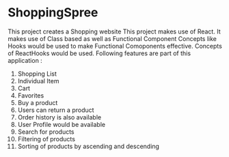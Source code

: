 # ShoppingSpree

This project creates a Shopping website
This project makes use of React.
It makes use of Class based as well as Functional Component
Concepts like Hooks would be used to make Functional Comoponents effective.
Concepts of ReactHooks would be used.
Following features are part of this application :

1. Shopping List
2. Individual Item
3. Cart
4. Favorites
5. Buy a product
6. Users can return a product
7. Order history is also available
8. User Profile would be available
9. Search for products
10. Filtering of products
11. Sorting of products by ascending and descending
